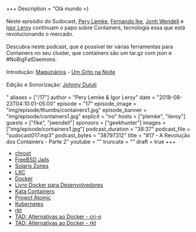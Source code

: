 +++
Description = "Olá mundo =)<br/><br/> Neste episódio do Sudocast, [Pery Lemke](https://www.twitter.com/perylemke), [Fernando Ike](https://twitter.com/fernandoike), [Jonh Wendell](https://twitter.com/jwendell) e [Igor Leroy](https://twitter.com/lerrua) continuam o papo sobre Containers, tecnologia essa que está revolucionando o mercado. <br/><br/> Descubra neste podcast, que é possível ter várias ferramentas para Containers no seu cluster, que containers são um tar.gz com json e #NoBigFatDaemons. <br/><br/> Introdução: [Maquinários](http://www.facebook.com/maquinarios) - [Um Grito na Noite](https://www.youtube.com/watch?v=9R8n6VwlIbo) <br/><br/> Edição e Sonorização: [Johnny Duluti](https://www.youtube.com/ferraduravideo) <br/><br/>"
aliases = ["/17"]
author = "Pery Lemke & Igor Leroy"
date = "2018-08-23T04:10:01-05:00"
episode = "17"
episode_image = "img/episode/thumbs/containers1.jpg"
episode_banner = "img/episode/containers1.jpg"
explicit = "no"
hosts = ["plemke", "ileroy"]
guests = ["fike", "jwendell"]
sponsors = ["geekhunter"]
images = ["img/episode/containers1.jpg"]
podcast_duration = "38:37"
podcast_file = "sudocast017.mp3"
podcast_bytes = "38797312"
title = "#17 - A Revolução dos Containers - Parte 2"
youtube = ""
truncate = ""
draft = true
+++
* [chroot](https://linux.die.net/man/1/chroot)
* [FreeBSD Jails](https://www.freebsd.org/doc/handbook/jails.html)
* [Solaris Zones](https://docs.oracle.com/cd/E19044-01/sol.containers/817-1592/zones.intro-1/index.html)
* [LXC](https://linuxcontainers.org/)
* [Docker](https://www.docker.com/)
* [Livro Docker para Desenvolvedores](https://leanpub.com/dockerparadesenvolvedores)
* [Kata Containers](https://katacontainers.io/)
* [Project Atomic](https://www.projectatomic.io/)
* [Kubernetes](http://kubernetes.io/)
* [rkt](https://coreos.com/rkt/)
* [TAD: Alternativas ao Docker - cri-o](https://www.youtube.com/watch?v=NNu0QhZX2M0)
* [TAD: Alternativas ao Docker - rkt](https://www.youtube.com/watch?v=nzzEc7-HEvg)
